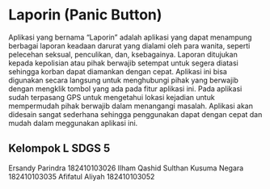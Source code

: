 # Laporin (Panic Button)
Aplikasi yang bernama “Laporin” adalah aplikasi yang dapat menampung berbagai laporan keadaan darurat  yang dialami oleh para wanita, seperti pelecehan seksual, penculikan, dan, ksebagainya. Laporan ditujukan kepada kepolisian atau pihak berwajib setempat untuk segera diatasi sehingga korban dapat diamankan dengan cepat. Aplikasi ini bisa digunakan secara langsung untuk menghubungi pihak yang berwajib dengan mengklik tombol yang ada pada fitur aplikasi ini. Pada aplikasi sudah terpasang GPS untuk mengetahui lokasi kejadian untuk mempermudah pihak berwajib dalam menangangi masalah. Aplikasi akan didesain sangat sederhana sehingga penggunakan dapat dengan cepat dan mudah dalam meggunakan aplikasi ini.  

## Kelompok L SDGS 5
Ersandy Parindra 182410103026
Ilham Qashid Sulthan Kusuma Negara 182410103035
Afifatul Aliyah 182410103052
